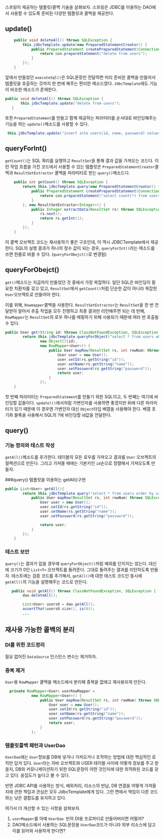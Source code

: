 
스프링이 제공하는 템플릿/콜백 기술을 살펴보자. 스프링은 JDBC를 이용하는 DAO에서 사용할 수 있도록 준비된 다양한 템플릿과 콜백을 제공한다. 

## update()


```java
    public void deleteAll() throws SQLException {
        this.jdbcTemplate.update(new PreparedStatementCreator() {
            public PreparedStatement createPreparedStatement(Connection con) throws SQLException {
                return con.prepareStatement("delete from users");
            }
        });
    }
```

앞에서 만들었던 `executeSql()`은 SQL문장만 전달하면 미리 준비된 콜백을 만들어서 템플릿을 호출하는 것까지 한 번에 해주는 편리한 메소드였다. 
`JdbcTemplate`에도 기능이 비슷한 메소드가 존재한다.
 
 ```java
public void deleteAll() throws SQLException {
        this.jdbcTemplate.update("delete from users");
    }
```


또한 `PreparedStatement`를 만들고 함께 제공하는 파라미터를 순서대로 바인딩해주는 기능을 하는 `update()`메소드를 사용할 수 있다. 
```java
 this.jdbcTemplate.update("insert into users(id, name, password) values (?,?,?)", user.getId(), user.getName(), user.getPassword());
```



## queryForInt()

`getCount()`는 SQL 쿼리를 실행하고 `ResultSet`을 통해 결과 값을 가져오는 코드다. 
이런 작업 흐름을 가진 코드에서 사용할 수 있는 템플릿은 `PreparedStatementCreator`콜백과 `ResultSetExtractor` 콜백을 파라미터로 받는 `query()`메소드다.

```java
    public int getCount() throws SQLException {
        return this.jdbcTemplate.query(new PreparedStatementCreator() {
            public PreparedStatement createPreparedStatement(Connection con) throws SQLException {
                return con.prepareStatement("select count(*) from users");
            }
        }, new ResultSetExtractor<Integer>() {
            public Integer extractData(ResultSet rs) throws SQLException, DataAccessException {
                rs.next();
                return rs.getInt(1);
            }
        });
    }
```

이 콜백 오브젝트 코드는 재사용하기 좋은 구조인데, 이 역시 JDBCTemplate에서 제공한다. SQL의 실행 결과가 하나의 정수 값이 되는 경우, `queryForInt()`라는 메소드를 쓰면 한줄로 바꿀 수 있다. 
(`queryForObejct()`로 변경됨)

## queryForObejct()

`get()`메소드는 지금까지 만들었던 것 중에서 가장 복잡하다. 
일단 SQL은 바인딩이 필요한 치환자를 갖고 있고,
`ResultSet`에서 `getCount()`처럼 단순한 값이 아니라 복잡한 `User`오브젝트로 만들어야 한다. 

 이를 위해, `Rowmapper`콜백을 사용한다. 
 `ResultSetExtractor`는 `ResultSet`을 한 번 전달받아 알아서 추출 작업을 모두 진행하고 최종 결과만 리턴해주면 되는 데 반해, `RowMapper`는 `ResultSet`의 로우 하나를 매핑하기 위해 사용되기 때문에 여러 번 호출될 수 있다. 
 

```java
public User get(String id) throws ClassNotFoundException, SQLException {
        return this.jdbcTemplate.queryForObject("select * from users where id = ? ",
                new Object[]{id},
                new RowMapper<User>() {
                    public User mapRow(ResultSet rs, int rowNum) throws SQLException {
                        User user = new User();
                        user.setId(rs.getString("id"));
                        user.setName(rs.getString("name"));
                        user.setPassword(rs.getString("password"));
                        return user;
                    }
                });
    }
```

첫 번째 파라미터는 `PreparedStatement`를 만들기 위한 SQL이고, 두 번째는 여기에 바인딩할 값들이다. 
`update)()`에서처럼 가변인자를 사용하면 좋겠지만 뒤에 다른 파라미터가 있기 때문에 이 경우엔 가변인자 대신 `Object`타입 배열을 사용해야 한다. 
배열 초기화 블록을 사용해서 SQL의 ?에 바인딩할 id값을 전달한다.
 
 
 
## query()
### 기능 정의와 테스트 작성 
`getAll()`메소드를 추가한다. 
테이블의 모든 로우를 가져오고 결과를 `User` 오브젝트의 컬렉션으로 만든다. 
그리고 가져올 때에는 기본키인 `id`순으로 정렬해서 가져오도록 만들자. 

###query() 템플릿을 이용하는 getAll()구현 

```java
public List<User> getAll(){
        return this.jdbcTemplate.query("select * from users order by id", new RowMapper<User>() {
            public User mapRow(ResultSet rs, int rowNum) throws SQLException {
                User user = new User();
                user.setId(rs.getString("id"));
                user.setName(rs.getString("name"));
                user.setPassword(rs.getString("password"));

                return user;
            }
        });
    }
```

### 테스트 보안 
`query()`는 결과가 없을 경우에 `queryForObject()`처럼 예외를 던지지는 않는다. 대신에 크기가 0인 `List<T>` 오브젝트를 돌려준다. 
그대로 돌려주는 결과를 리턴하도록 만들자. 
테스트에는 검증 코드를 추가해서, `getAll()`에 대한 테스트 코드인 동시에 `getAll()`의 기능을 설명해주는 코드로 만든다. 

```java
   public void getAll() throws ClassNotFoundException, SQLException {
        dao.deleteAll();

        List<User> users0 = dao.getAll();
        assertThat(users0.size(), is(0));
        ...


```


## 재사용 가능한 콜백의 분리 

### DI를 위한 코드정리 

필요 없어진 `DataSource` 인스턴스 변수는 제거하자. 

### 중복 제거 
`User`용 `RowMapper` 콜백을 메소드에서 분리해 중복을 없애고 재사용되게 만든다. 
``` java
  private RowMapper<User> userRowMapper =
            new RowMapper<User>() {
                public User mapRow(ResultSet rs, int rowNum) throws SQLException {
                    User user = new User();
                    user.setId(rs.getString("id"));
                    user.setName(rs.getString("name"));
                    user.setPassword(rs.getString("password"));
                    return user;
                }
            };
```


### 템플릿콜백 패턴과 UserDao

`UserDao`에는 `User`정보를 DB에 넣거나 가져오거나 조작하는 방법에 대한 핵심적인 로직만 담겨 있다. 
`User`라는 자바 오브젝트와 USER 테이블 사이에 어떻게 정보를 주고 받을지, DB와 커뮤니케이션하기 위한 SQL문장이 어떤 것인지에 대한 최적화된 코드를 갖고 있다. 
응집도가 높다고 볼 수 있다.  

반면 JDBC API를 사용하는 방식, 예외처리, 리소스의 반납, DB 연결을 어떻게 가져올지에 관한 책임과 관심은 모두 JdbcTemplate에게 있다.
그런 면에서 책임이 다른 코드와는 낮은 결합도를 유지하고 있다.  



여기서 더 개선할 수 있는 사항을 살펴보자. 
1. `userMapper`를 아예 `UserDao `빈의 DI용 프로퍼티로 만들어버리면 어떨까?
2. DAO메소드에서 사용하는 SQL문장을 `UserDao`코드가 아니라 외부 리소스에 담고 이를 읽어와 사용하게 한다면? 







